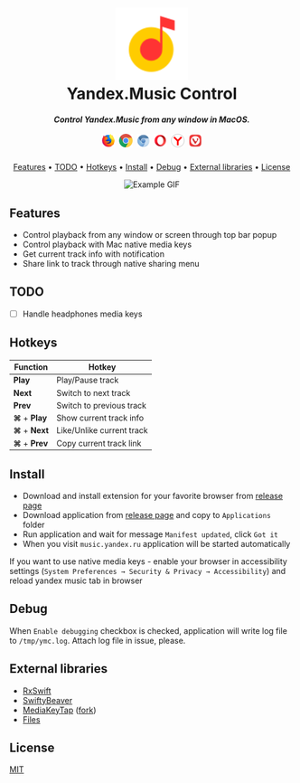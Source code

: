 <h1 align="center">
  <img src=".github/ym.svg" alt="Yandex Music Logo" width="128">
  <br>
  Yandex.Music Control
</h1>

<h5 align="center">
  Control Yandex.Music from any window in MacOS.
  <br>
  <br>
  <img src=".github/firefox.svg" width="24">&nbsp;
  <img src=".github/chrome.svg" width="24">&nbsp;
  <img src=".github/chromium.svg" width="24">&nbsp;
  <img src=".github/opera.svg" width="24">&nbsp;
  <img src=".github/yandex.svg" width="24">&nbsp;
  <img src=".github/vivaldi.svg" width="24">
</h5>

<p align="center">
  <a href="#features">Features</a> •
  <a href="#todo">TODO</a> •
  <a href="#hotkeys">Hotkeys</a> •
  <a href="#install">Install</a> •
  <a href="#debug">Debug</a> •
  <a href="#external-libraries">External libraries</a> •
  <a href="#license">License</a>
</p>

<p align="center">
  <img src=".github/example.gif" alt="Example GIF">
</p>

## Features

- Control playback from any window or screen through top bar popup
- Control playback with Mac native media keys
- Get current track info with notification
- Share link to track through native sharing menu

## TODO

- [ ] Handle headphones media keys

## Hotkeys

| **Function**                | **Hotkey**                 |
|-----------------------------|----------------------------|
| **Play**                    | Play/Pause track           |
| **Next**                    | Switch to next track       |
| **Prev**                    | Switch to previous track   |
| **&#8984;** &#43; **Play**  | Show current track info    |
| **&#8984;** &#43; **Next**  | Like/Unlike current track  |
| **&#8984;** &#43; **Prev**  | Copy current track link    |

## Install

- Download and install extension for your favorite browser from [release page](https://github.com/Ty3uK/YandexMusicControl/releases)
- Download application from [release page](https://github.com/Ty3uK/YandexMusicControl/releases) and copy to `Applications` folder
- Run application and wait for message `Manifest updated`, click `Got it`
- When you visit `music.yandex.ru` application will be started automatically

If you want to use native media keys - enable your browser in accessibility settings (`System Preferences → Security & Privacy → Accessibility`) and reload yandex music tab in browser

## Debug

When `Enable debugging` checkbox is checked, application will write log file to `/tmp/ymc.log`. Attach log file in issue, please.

## External libraries

- [RxSwift](https://github.com/ReactiveX/RxSwift)
- [SwiftyBeaver](https://github.com/SwiftyBeaver/SwiftyBeaver)
- [MediaKeyTap](https://github.com/nhurden/MediaKeyTap) ([fork](https://github.com/Ty3uK/MediaKeyTap))
- [Files](https://github.com/JohnSundell/Files)

## License

[MIT](LICENSE)
